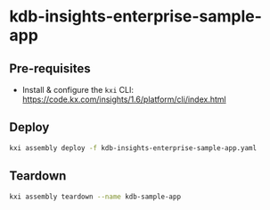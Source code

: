 # kdb-insights-enterprise-sample-app

## Pre-requisites

* Install & configure the `kxi` CLI: https://code.kx.com/insights/1.6/platform/cli/index.html

## Deploy
```bash
kxi assembly deploy -f kdb-insights-enterprise-sample-app.yaml 
```

## Teardown
```bash
kxi assembly teardown --name kdb-sample-app
```
